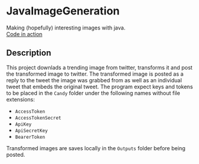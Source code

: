 # JavaImageGeneration
Making (hopefully) interesting images with java.\
[Code in action](https://twitter.com/bot_transformer)

## Description
This project downlads a trending image from twitter, transforms it and post the transformed image to twitter.
The transformed image is posted as a reply to the tweet the image was grabbed from as well as an individual tweet that embeds the original tweet.
The program expect keys and tokens to be placed in the `Candy` folder under the following names without file extensions:
* `AccessToken`
* `AccessTokenSecret`
* `ApiKey`
* `ApiSecretKey`
* `BearerToken`

Transformed images are saves locally in the `Outputs` folder before being posted.
